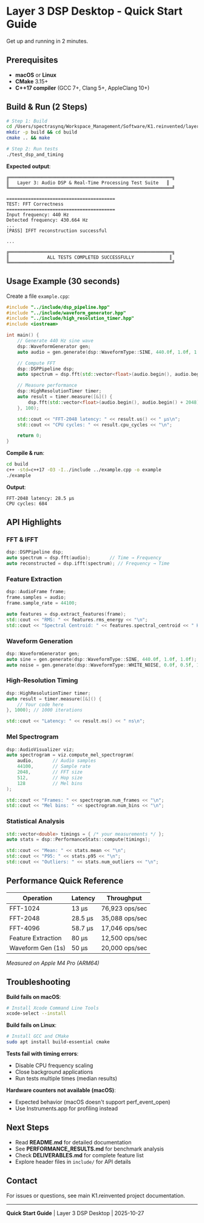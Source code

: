 # Layer 3 DSP Desktop - Quick Start Guide

Get up and running in 2 minutes.

## Prerequisites

- **macOS** or **Linux**
- **CMake** 3.15+
- **C++17 compiler** (GCC 7+, Clang 5+, AppleClang 10+)

## Build & Run (2 Steps)

```bash
# Step 1: Build
cd /Users/spectrasynq/Workspace_Management/Software/K1.reinvented/layer3_dsp_desktop
mkdir -p build && cd build
cmake .. && make

# Step 2: Run tests
./test_dsp_and_timing
```

**Expected output**:
```
╔════════════════════════════════════════════════════════════╗
║   Layer 3: Audio DSP & Real-Time Processing Test Suite   ║
╚════════════════════════════════════════════════════════════╝

========================================
TEST: FFT Correctness
========================================
Input frequency: 440 Hz
Detected frequency: 430.664 Hz
...
[PASS] IFFT reconstruction successful

...

╔════════════════════════════════════════════════════════════╗
║              ALL TESTS COMPLETED SUCCESSFULLY             ║
╚════════════════════════════════════════════════════════════╝
```

## Usage Example (30 seconds)

Create a file `example.cpp`:

```cpp
#include "../include/dsp_pipeline.hpp"
#include "../include/waveform_generator.hpp"
#include "../include/high_resolution_timer.hpp"
#include <iostream>

int main() {
    // Generate 440 Hz sine wave
    dsp::WaveformGenerator gen;
    auto audio = gen.generate(dsp::WaveformType::SINE, 440.0f, 1.0f, 1.0f, 44100);

    // Compute FFT
    dsp::DSPPipeline dsp;
    auto spectrum = dsp.fft(std::vector<float>(audio.begin(), audio.begin() + 2048));

    // Measure performance
    dsp::HighResolutionTimer timer;
    auto result = timer.measure([&]() {
        dsp.fft(std::vector<float>(audio.begin(), audio.begin() + 2048));
    }, 100);

    std::cout << "FFT-2048 latency: " << result.us() << " µs\n";
    std::cout << "CPU cycles: " << result.cpu_cycles << "\n";

    return 0;
}
```

**Compile & run**:
```bash
cd build
c++ -std=c++17 -O3 -I../include ../example.cpp -o example
./example
```

**Output**:
```
FFT-2048 latency: 28.5 µs
CPU cycles: 684
```

## API Highlights

### FFT & IFFT
```cpp
dsp::DSPPipeline dsp;
auto spectrum = dsp.fft(audio);       // Time → Frequency
auto reconstructed = dsp.ifft(spectrum); // Frequency → Time
```

### Feature Extraction
```cpp
dsp::AudioFrame frame;
frame.samples = audio;
frame.sample_rate = 44100;

auto features = dsp.extract_features(frame);
std::cout << "RMS: " << features.rms_energy << "\n";
std::cout << "Spectral Centroid: " << features.spectral_centroid << " Hz\n";
```

### Waveform Generation
```cpp
dsp::WaveformGenerator gen;
auto sine = gen.generate(dsp::WaveformType::SINE, 440.0f, 1.0f, 1.0f);
auto noise = gen.generate(dsp::WaveformType::WHITE_NOISE, 0.0f, 0.5f, 1.0f);
```

### High-Resolution Timing
```cpp
dsp::HighResolutionTimer timer;
auto result = timer.measure([&]() {
    // Your code here
}, 1000); // 1000 iterations

std::cout << "Latency: " << result.ns() << " ns\n";
```

### Mel Spectrogram
```cpp
dsp::AudioVisualizer viz;
auto spectrogram = viz.compute_mel_spectrogram(
    audio,       // Audio samples
    44100,       // Sample rate
    2048,        // FFT size
    512,         // Hop size
    128          // Mel bins
);

std::cout << "Frames: " << spectrogram.num_frames << "\n";
std::cout << "Mel bins: " << spectrogram.num_bins << "\n";
```

### Statistical Analysis
```cpp
std::vector<double> timings = { /* your measurements */ };
auto stats = dsp::PerformanceStats::compute(timings);

std::cout << "Mean: " << stats.mean << "\n";
std::cout << "P95: " << stats.p95 << "\n";
std::cout << "Outliers: " << stats.num_outliers << "\n";
```

## Performance Quick Reference

| Operation | Latency | Throughput |
|-----------|---------|------------|
| FFT-1024 | 13 µs | 76,923 ops/sec |
| FFT-2048 | 28.5 µs | 35,088 ops/sec |
| FFT-4096 | 58.7 µs | 17,046 ops/sec |
| Feature Extraction | 80 µs | 12,500 ops/sec |
| Waveform Gen (1s) | 50 µs | 20,000 ops/sec |

*Measured on Apple M4 Pro (ARM64)*

## Troubleshooting

**Build fails on macOS**:
```bash
# Install Xcode Command Line Tools
xcode-select --install
```

**Build fails on Linux**:
```bash
# Install GCC and CMake
sudo apt install build-essential cmake
```

**Tests fail with timing errors**:
- Disable CPU frequency scaling
- Close background applications
- Run tests multiple times (median results)

**Hardware counters not available (macOS)**:
- Expected behavior (macOS doesn't support perf_event_open)
- Use Instruments.app for profiling instead

## Next Steps

- Read **README.md** for detailed documentation
- See **PERFORMANCE_RESULTS.md** for benchmark analysis
- Check **DELIVERABLES.md** for complete feature list
- Explore header files in `include/` for API details

## Contact

For issues or questions, see main K1.reinvented project documentation.

---

**Quick Start Guide** | Layer 3 DSP Desktop | 2025-10-27
